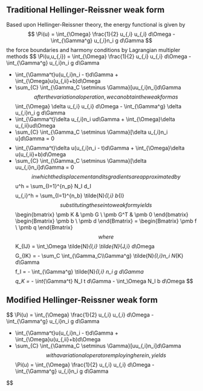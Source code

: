 ## Traditional Hellinger-Reissner weak form
Based upon Hellinger-Reissner theory, the energy functional is given by
$$
\Pi(u) = \int_{\Omega} \frac{1}{2} u_{,i} u_{,i} d\Omega - \int_{\Gamma^g} u_{,i}n_i g d\Gamma
$$
the force boundaries and harmony conditions by Lagrangian multipler methods
$$
\Pi(u,u_{,i}) = \int_{\Omega} \frac{1}{2} u_{,i} u_{,i} d\Omega - \int_{\Gamma^g} u_{,i}n_i g d\Gamma
- \int_{\Gamma^t}u(u_{,i}n_i - t)d\Gamma + \int_{\Omega}u(u_{,ii}+b)d\Omega
- \sum_{C} \int_{\Gamma_C \setminus \Gamma}[uu_{,i}n_i]d\Gamma
$$
after the variational operation, we can obtain the weak form as
$$
\int_{\Omega} \delta u_{,i} u_{,i} d\Omega - \int_{\Gamma^g} \delta u_{,i}n_i g d\Gamma
- \int_{\Gamma^t}\delta u_{,i}n_i ud\Gamma + \int_{\Omega}\delta u_{,ii}ud\Omega
- \sum_{C} \int_{\Gamma_C \setminus \Gamma}[\delta u_{,i}n_i u]d\Gamma = 0
$$
$$
- \int_{\Gamma^t}\delta u(u_{,i}n_i - t)d\Gamma + \int_{\Omega}\delta u(u_{,ii}+b)d\Omega
- \sum_{C} \int_{\Gamma_C \setminus \Gamma}[\delta uu_{,i}n_i]d\Gamma = 0
$$
in which the displacement and its gradients are approximated by
$$
u^h = \sum_{I=1}^{n_p} N_I d_I
$$
$$
u_{,i}^h = \sum_{I=1}^{n_b} \tilde{N}_{I,i} b_{I}
$$
substituting these into weak form yields
$$
\begin{bmatrix}
    \pmb K & \pmb G \\
    \pmb G^T & \pmb 0
\end{bmatrix} 
\begin{Bmatrix}
    \pmb b \\ \pmb d
\end{Bmatrix}
= \begin{Bmatrix}
    \pmb f \\ \pmb q
\end{Bmatrix}
$$
where 
$$
K_{IJ} = \int_\Omega \tilde{N}_{I,i} \tilde{N}_{J,i} d\Omega
$$
$$
G_{IK} = - \sum_C \int_{\Gamma_C\\\Gamma^g} \tilde{N}_{I,i}n_i N_{K} d\Gamma
$$
$$
f_I = - \int_{\Gamma^g} \tilde{N}_{I,i} n_i g d\Gamma
$$
$$
q_K = - \int_{\Gamma^t} N_I t d\Gamma - \int_\Omega N_I b d\Omega
$$

## Modified Hellinger-Reissner weak form
$$
\Pi(u) = \int_{\Omega} \frac{1}{2} u_{,i} u_{,i} d\Omega - \int_{\Gamma^g} u_{,i}n_i g d\Gamma
- \int_{\Gamma^t}u(u_{,i}n_i - t)d\Gamma + \int_{\Omega}u(u_{,ii}+b)d\Omega
- \sum_{C} \int_{\Gamma_C \setminus \Gamma}[uu_{,i}n_i]d\Gamma
$$
with a variational operator employing herein, yields
$$
\Pi(u) = \int_{\Omega} \frac{1}{2} u_{,i} u_{,i} d\Omega - \int_{\Gamma^g} u_{,i}n_i g d\Gamma

$$
